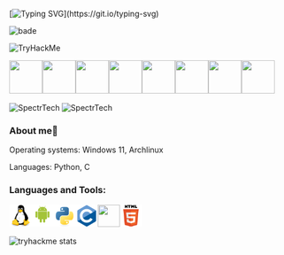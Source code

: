 [![Typing SVG](https://readme-typing-svg.demolab.com/?color=%239315B7&lines=...+Hello+Friend!)](https://git.io/typing-svg)

![bade](https://camo.githubusercontent.com/ae7518e031142acb0c759babc7cfb50e6446623c73871353acfa3f24e99c7552/68747470733a2f2f696d672e736869656c64732e696f2f62616467652f2d5472794861636b4d652d2532333231324334323f7374796c653d666f722d7468652d6261646765266c6f676f3d7472796861636b6d65266c6f676f436f6c6f723d7768697465)

<img src="https://tryhackme-badges.s3.amazonaws.com/Spectr4.png" alt="TryHackMe">



<img width="60" height="60" src="https://tryhackme.com/img/badges/linux.svg" /><img width="60" height="60" src="https://tryhackme.com/img/badges/hashcracker.svg" /><img width="60" height="60" src="https://tryhackme.com/img/badges/ohsint.svg" /><img width="60" height="60" src="https://tryhackme.com/img/badges/mrrobot.svg" /><img width="60" height="60" src="https://tryhackme.com/img/badges/blue.svg" /><img width="60" height="60" src="https://tryhackme.com/img/badges/adventofcyber4.svg" /><img width="60" height="60" src="https://tryhackme.com/img/badges/streak7.svg" /><img width="60" height="60" src="https://tryhackme.com/img/badges/ice.svg" />

<img class="image-align-left" src="https://camo.githubusercontent.com/8b81dd5f97d9926d9d98923c2e16220ca9d32f0afd66e4c91739a1da5fc43e49/68747470733a2f2f6b6f6d617265762e636f6d2f67687076632f3f757365726e616d653d6c657467616d6572266c6162656c3d50726f66696c65253230766965777326636f6c6f723d306537356236267374796c653d666c6174" alt="SpectrTech" /> <img class="image-align-left" src="https://img.shields.io/badge/I%20use-Arch%20btw-orange" alt="SpectrTech" /> 


<h3 align="left">About me🚀</h3>

<p>Operating systems: Windows 11, Archlinux</p>
<p>Languages: Python, C</p>


<h3 align="left">Languages and Tools:</h3>

<img width="40" height="40" src="https://raw.githubusercontent.com/devicons/devicon/master/icons/linux/linux-original.svg" /><img width="40" height="40" src="https://raw.githubusercontent.com/devicons/devicon/master/icons/android/android-original-wordmark.svg" /><img width="40" height="40" src="https://raw.githubusercontent.com/devicons/devicon/master/icons/python/python-original.svg" /><img width="40" height="40" src="https://raw.githubusercontent.com/devicons/devicon/6910f0503efdd315c8f9b858234310c06e04d9c0/icons/c/c-original.svg" /><img width="40" height="40" src="https://camo.githubusercontent.com/fcafa5ebc1f5f789ae7d012a3ecd8fe7bda49516591caf7c37698f764165d880/68747470733a2f2f7777772e766563746f726c6f676f2e7a6f6e652f6c6f676f732f6769742d73636d2f6769742d73636d2d69636f6e2e737667" /><img width="40" height="40" src="https://raw.githubusercontent.com/devicons/devicon/master/icons/html5/html5-original-wordmark.svg">



![tryhackme stats](https://raw.githubusercontent.com/SpectrTech/SpectrTech/master/assets/thm_propic.png)
